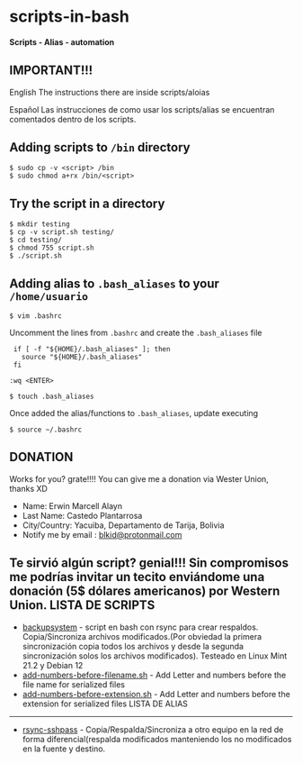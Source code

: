 # scripts-in-bash
#### Scripts - Alias - automation

IMPORTANT!!!
-

English
The instructions there are inside scripts/aloias

Español
Las instrucciones de como usar los scripts/alias se encuentran comentados dentro de los scripts.

Adding scripts to `/bin` directory
-

```
$ sudo cp -v <script> /bin
$ sudo chmod a+rx /bin/<script>
```

Try the script in a directory
-

```
$ mkdir testing
$ cp -v script.sh testing/
$ cd testing/
$ chmod 755 script.sh
$ ./script.sh
```

Adding alias to `.bash_aliases` to your `/home/usuario`
-

```
$ vim .bashrc
```

Uncomment the lines from `.bashrc` and create the `.bash_aliases` file
```
 if [ -f "${HOME}/.bash_aliases" ]; then
   source "${HOME}/.bash_aliases"
 fi
```

```
:wq <ENTER>
```

```
$ touch .bash_aliases
```
Once added the alias/functions to `.bash_aliases`, update executing

```
$ source ~/.bashrc
```
DONATION
--------
Works for you? grate!!!! You can give me a donation via Wester Union, thanks XD

- Name: Erwin Marcell Alayn
- Last Name: Castedo Plantarrosa
- City/Country: Yacuiba, Departamento de Tarija, Bolivia
- Notify me by email : blkid@protonmail.com

Te sirvió algún script? genial!!!  Sin compromisos me podrías invitar un tecito enviándome una donación (5$ dólares americanos) por Western Union.
LISTA DE SCRIPTS
----------------

- [backupsystem](scripts/backupsystem) - script en bash con rsync para crear respaldos. Copia/Sincroniza archivos modificados.(Por obviedad la primera sincronización copia todos los archivos y desde la segunda sincronización solos los archivos modificados). Testeado en Linux Mint 21.2 y Debian 12
- [add-numbers-before-filename.sh](https://github.com/ekardian/scripts-in-bash/blob/main/scripts/add-numbers-before-filename.sh) - Add Letter and numbers before the file name for serialized files
- [add-numbers-before-extension.sh](https://github.com/ekardian/scripts-in-bash/blob/main/scripts/add-numbers-before-extension.sh) - Add Letter and numbers before the extension for serialized files
LISTA DE ALIAS
----------------
- [rsync-sshpass](alias/rsync-sshpass) - Copia/Respalda/Sincroniza a otro equipo en la red de forma diferencial(respalda modificados manteniendo los no modificados en la fuente y destino.
